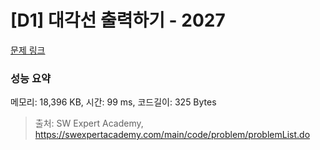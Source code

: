 # [D1] 대각선 출력하기 - 2027 

[문제 링크](https://swexpertacademy.com/main/code/problem/problemDetail.do?contestProbId=AV5QFuZ6As0DFAUq) 

### 성능 요약

메모리: 18,396 KB, 시간: 99 ms, 코드길이: 325 Bytes



> 출처: SW Expert Academy, https://swexpertacademy.com/main/code/problem/problemList.do